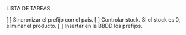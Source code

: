 LISTA DE TAREAS

[ ] Sincronizar el prefijo con el país.
[ ] Controlar stock. Si el stock es 0, eliminar el producto.
[ ] Insertar en la BBDD los prefijos.
